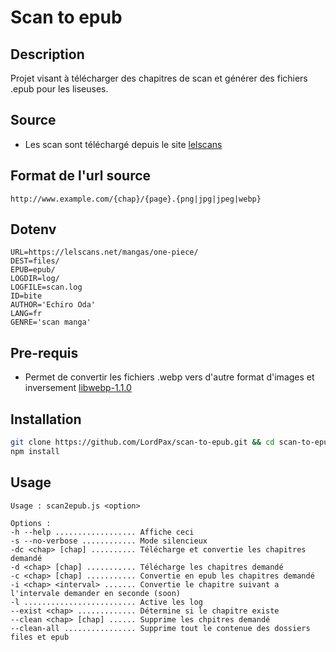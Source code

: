 # Scan to epub
## Description
Projet visant à télécharger des chapitres de scan et générer des fichiers .epub pour les liseuses.

## Source
* Les scan sont téléchargé depuis le site [lelscans](https://lelscans.net/lecture-ligne-one-piece)

## Format de l'url source
```
http://www.example.com/{chap}/{page}.{png|jpg|jpeg|webp}
```

## Dotenv
```
URL=https://lelscans.net/mangas/one-piece/
DEST=files/
EPUB=epub/
LOGDIR=log/
LOGFILE=scan.log
ID=bite
AUTHOR='Echiro Oda'
LANG=fr
GENRE='scan manga'
```

## Pre-requis
* Permet de convertir les fichiers .webp vers d'autre format d'images et inversement [libwebp-1.1.0](https://developers.google.com/speed/webp/docs/compiling)

## Installation
```bash
git clone https://github.com/LordPax/scan-to-epub.git && cd scan-to-epub
npm install
```

## Usage
```
Usage : scan2epub.js <option>

Options :
-h --help .................. Affiche ceci
-s --no-verbose ............ Mode silencieux
-dc <chap> [chap] .......... Télécharge et convertie les chapitres demandé
-d <chap> [chap] ........... Télécharge les chapitres demandé
-c <chap> [chap] ........... Convertie en epub les chapitres demandé
-i <chap> <interval> ....... Convertie le chapitre suivant a l'intervale demander en seconde (soon)
-l ......................... Active les log
--exist <chap> ............. Détermine si le chapitre existe
--clean <chap> [chap] ...... Supprime les chpitres demandé
--clean-all ................ Supprime tout le contenue des dossiers files et epub
```

